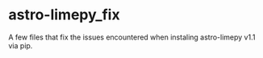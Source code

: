 # astro-limepy_fix
A few files that fix the issues encountered when instaling astro-limepy v1.1 via pip.
